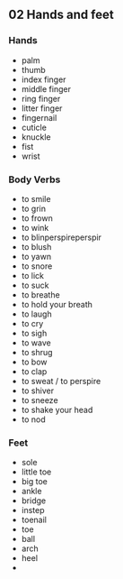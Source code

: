 ## 02 Hands and feet

### Hands

- palm
- thumb  
- index finger
- middle finger
- ring finger
- litter finger
- fingernail
- cuticle
- knuckle
- fist
- wrist

### Body Verbs
- to smile
- to grin
- to frown
- to wink
- to blinperspireperspir
- to blush
- to yawn
- to snore
- to lick
- to suck
- to breathe
- to hold your breath
- to laugh
- to cry
- to sigh
- to wave
- to shrug
- to bow 
- to clap
- to sweat / to perspire
- to shiver
- to sneeze
- to shake your head
- to nod

### Feet

- sole
- little toe
- big toe
- ankle
- bridge
- instep
- toenail
- toe
- ball
- arch
- heel
- 

